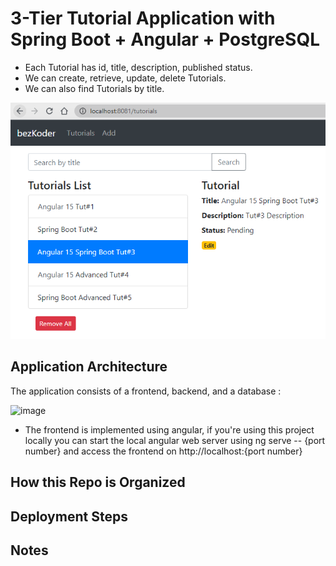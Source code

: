 # 3-Tier Tutorial Application with Spring Boot + Angular + PostgreSQL

- Each Tutorial has id, title, description, published status.
- We can create, retrieve, update, delete Tutorials.
- We can also find Tutorials by title.

![spring-boot-angular-15-postgresql-example-crud.png](spring-boot-angular-15-postgresql-example-crud.png)

## Application Architecture

The application consists of a frontend, backend, and a database :

![image](https://github.com/Amr-tmorot/Tutorial-app/assets/88274242/e373387e-e17e-47cd-ac7e-8f02537b5b28)

- The frontend is implemented using angular, if you're using this project locally you can start the local angular web server using ng serve -- {port number} and access the frontend on http://localhost:{port number}

## How this Repo is Organized


## Deployment Steps

      
## Notes



